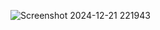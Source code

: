 ![Screenshot 2024-12-21 221943](https://github.com/user-attachments/assets/18df87bf-1326-4cd3-8d62-974fdfda93e0)
